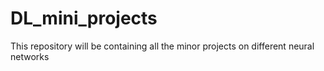 # DL_mini_projects
This repository will be containing all the minor projects on different neural networks
